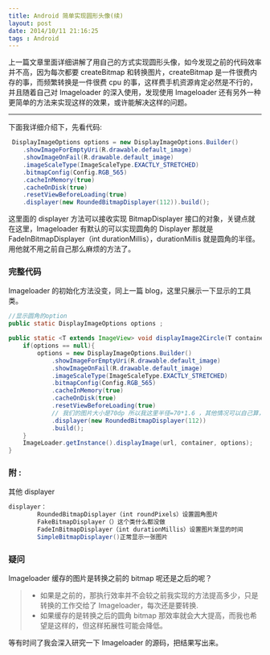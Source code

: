 ```yaml
---
title: Android 简单实现圆形头像(续)
layout: post
date: 2014/10/11 21:16:25
tags : Android
---
```


上一篇文章里面详细讲解了用自己的方式实现圆形头像，如今发现之前的代码效率并不高，因为每次都要 createBitmap 和转换图片，createBitmap 是一件很费内存的事，而频繁转换是一件很费 cpu 的事，这样费手机资源肯定必然是不行的，并且随着自己对 Imageloader 的深入使用，发现使用 Imageloader 还有另外一种更简单的方法来实现这样的效果，或许能解决这样的问题。

------

下面我详细介绍下，先看代码:

```java
 DisplayImageOptions options = new DisplayImageOptions.Builder()
    .showImageForEmptyUri(R.drawable.default_image)
    .showImageOnFail(R.drawable.default_image)
    .imageScaleType(ImageScaleType.EXACTLY_STRETCHED)
    .bitmapConfig(Config.RGB_565)
	.cacheInMemory(true)
	.cacheOnDisk(true)
	.resetViewBeforeLoading(true)
	.displayer(new RoundedBitmapDisplayer(112)).build();
```

这里面的 displayer 方法可以接收实现 BitmapDisplayer 接口的对象，关键点就在这里，Imageloader 有默认的可以实现圆角的 Displayer 那就是 FadeInBitmapDisplayer（int durationMillis），durationMillis 就是圆角的半径。用他就不用之前自己那么麻烦的方法了。

### 完整代码
Imageloader 的初始化方法没变，同上一篇 blog，这里只展示一下显示的工具类。

```java
//显示圆角的option
public static DisplayImageOptions options ;

public static <T extends ImageView> void displayImage2Circle(T container， String url) {
    if(options == null){
        options = new DisplayImageOptions.Builder()
            .showImageForEmptyUri(R.drawable.default_image)
            .showImageOnFail(R.drawable.default_image)
            .imageScaleType(ImageScaleType.EXACTLY_STRETCHED)
            .bitmapConfig(Config.RGB_565)
            .cacheInMemory(true)
            .cacheOnDisk(true)
            .resetViewBeforeLoading(true)
            // 我们的图片大小是70dp 所以我这里半径=70*1.6 ，其他情况可以自己算，或者动态设置
            .displayer(new RoundedBitmapDisplayer(112))
            .build();
    }
	ImageLoader.getInstance().displayImage(url, container, options);
}
```

### 附 :
其他 displayer

```java
displayer：
        RoundedBitmapDisplayer（int roundPixels）设置圆角图片
        FakeBitmapDisplayer（）这个类什么都没做
        FadeInBitmapDisplayer（int durationMillis）设置图片渐显的时间
        SimpleBitmapDisplayer()正常显示一张图片
```

### 疑问

Imageloader 缓存的图片是转换之前的 bitmap 呢还是之后的呢？
> * 如果是之前的，那执行效率并不会较之前我实现的方法提高多少，只是转换的工作交给了 Imageloader，每次还是要转换.
> * 如果缓存的是转换之后的圆角 bitmap 那效率就会大大提高，而我也希望是这样的，但这样拓展性可能会降低。

等有时间了我会深入研究一下 Imageloader 的源码，把结果写出来。
